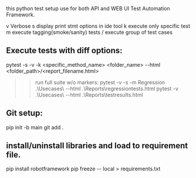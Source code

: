 this python test setup use for both API and WEB UI Test Automation Framework.

v	Verbose
s	display print stmt options in ide tool
k	execute only specific test
m	execute tagging(smoke/sanity) tests / execute group of test cases


Execute tests with diff options:
---------------------------------
pytest -s -v -k <specific_method_name> <folder_name> --html <folder_path>/<report_filename.html>


>> run full suite w/o markers:
pytest -v -s -m Regression .\Usecases\ --html .\Reports\regressiontests.html
pytest -v .\Usecases\ --html .\Reports\testresults.html


Git setup:
----------
pip init -b main
git add .


install/uninstall libraries and load to requirement file.
-----------------------------------------------------
pip install robotframework
pip freeze -- local > requirements.txt

